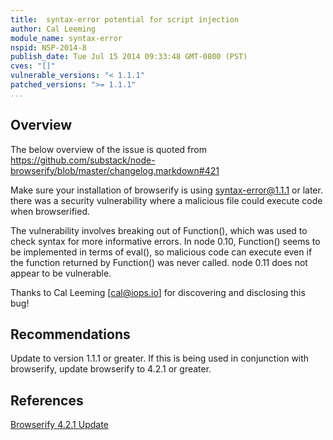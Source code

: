 ```yaml
---
title:  syntax-error potential for script injection
author: Cal Leeming
module_name: syntax-error
nspid: NSP-2014-8
publish_date: Tue Jul 15 2014 09:33:48 GMT-0800 (PST) 
cves: "[]"
vulnerable_versions: "< 1.1.1"
patched_versions: ">= 1.1.1"
...
```


## Overview

The below overview of the issue is quoted from https://github.com/substack/node-browserify/blob/master/changelog.markdown#421

Make sure your installation of browserify is using syntax-error@1.1.1 or later. there was a security vulnerability where a malicious file could execute code when browserified.

The vulnerability involves breaking out of Function(), which was used to check syntax for more informative errors. In node 0.10, Function() seems to be implemented in terms of eval(), so malicious code can execute even if the function returned by Function() was never called. node 0.11 does not appear to be vulnerable.

Thanks to Cal Leeming [cal@iops.io] for discovering and disclosing this bug!


## Recommendations
Update to version 1.1.1 or greater. If this is being used in conjunction with browserify, update browserify to 4.2.1 or greater.

## References
[Browserify 4.2.1 Update](https://github.com/substack/node-browserify/blob/master/changelog.markdown#421)

